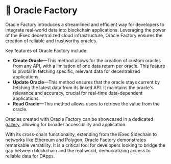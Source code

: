 # 🧙 Oracle Factory

Oracle Factory introduces a streamlined and efficient way for developers to integrate real-world data into blockchain applications. Leveraging the power of the iExec decentralized cloud infrastructure, Oracle Factory ensures the creation of reliable and trustworthy oracles.

Key features of Oracle Factory include:

- **Create Oracle**—This method allows for the creation of custom oracles from any API, with a limitation of one data return per oracle. This feature is pivotal in fetching specific, relevant data for decentralized applications.
- **Update Oracle**—This method ensures that the oracle stays current by fetching the latest data from its linked API. It maintains the oracle's relevance and accuracy, crucial for real-time data-dependent applications.
- **Read Oracle**—This method allows users to retrieve the value from the oracle.

Oracles created with Oracle Factory can be showcased in a dedicated [gallery](https://oracle-factory.iex.ec/gallery), allowing for broader accessibility and application.

With its cross-chain functionality, extending from the iExec Sidechain to networks like Ethereum and Polygon, Oracle Factory demonstrates remarkable versatility. It is a critical tool for developers looking to bridge the gap between blockchain and the real world, democratizing access to reliable data for DApps.
